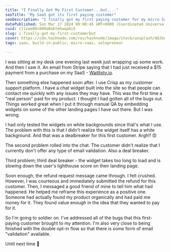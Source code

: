 ```yaml
---
title: "I Finally Got My First Customer...but...."
seoTitle: "My SaaS got its first paying customer"
seoDescription: "I finally got my first paying customer for my micro SaaS that I built and launched recently. Let's take a look at what happened."
datePublished: Sun Mar 17 2024 09:00:45 GMT+0000 (Coordinated Universal Time)
cuid: cltvae89c000a0aktehwqa6i5
slug: i-finally-got-my-first-customerbut
cover: https://cdn.hashnode.com/res/hashnode/image/stock/unsplash/AOJGuIJkoBc/upload/b0de118aa99cd321f9a05b17ec8a4801.jpeg
tags: saas, build-in-public, micro-saas, solopreneur

---
```



I was sitting at my desk one evening last week just wrapping up some work. And then I saw it. An email from Stripe saying that I had just received a $15 payment from a purchase on my SaaS - [Waitlisty.io](https://waitlisty.io).

Then something else happened soon after. I use Crisp as my customer support platform. I have a chat widget built into the site so that people can contact me quickly with any issues they may have. This was the first time a "real person" paid for my product. I thought I had gotten all of the bugs out. Things worked great when I put it through manual QA by embedding widgets on some of the other landing pages I have out there. But I was wrong.

I had only tested the widgets on white backgrounds since that's what I use. The problem with this is that I didn't realize the widget itself has a white background. And that was a dealbreaker for this first customer. Argh!! 😠

The second problem rolled into the chat. The customer didn't realize that I currently don't offer any type of email validation. Also a deal breaker.

Third problem; third deal breaker - the widget takes too long to load and is slowing down the user's lighthouse score on their landing page.

Soon enough, the refund request message came through. I felt crushed. However, I was courteous and immediately submitted the refund for this customer. Then, I messaged a good friend of mine to tell him what had happened. He helped me reframe this experience as a positive one. Someone had actually found my product organically and had paid me money for it. They found value enough in the idea that they wanted to pay for it.

So I'm going to soldier on. I've addressed all of the bugs that this first-paying customer brought to my attention. I'm also very close to being finished with the double opt-in flow so that there is *some* form of email "validation" available.

Until next time 👋
